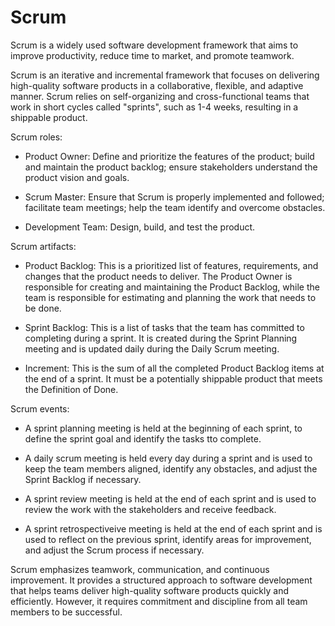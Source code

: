 # Scrum

Scrum is a widely used software development framework that aims to improve productivity, reduce time to market, and promote teamwork.

Scrum is an iterative and incremental framework that focuses on delivering high-quality software products in a collaborative, flexible, and adaptive manner. Scrum relies on self-organizing and cross-functional teams that work in short cycles called "sprints", such as 1-4 weeks, resulting in a shippable product.

Scrum roles:

* Product Owner: Define and prioritize the features of the product; build and maintain the product backlog; ensure stakeholders understand the product vision and goals.

* Scrum Master: Ensure that Scrum is properly implemented and followed; facilitate team meetings; help the team identify and overcome obstacles.

* Development Team: Design, build, and test the product.

Scrum artifacts:

* Product Backlog: This is a prioritized list of features, requirements, and changes that the product needs to deliver. The Product Owner is responsible for creating and maintaining the Product Backlog, while the team is responsible for estimating and planning the work that needs to be done.

* Sprint Backlog: This is a list of tasks that the team has committed to completing during a sprint. It is created during the Sprint Planning meeting and is updated daily during the Daily Scrum meeting.

* Increment: This is the sum of all the completed Product Backlog items at the end of a sprint. It must be a potentially shippable product that meets the Definition of Done.

Scrum events:

* A sprint planning meeting is held at the beginning of each sprint, to define the sprint goal and identify the tasks tto  complete.

* A daily scrum meeting is held every day during a sprint and is used to keep the team members aligned, identify any obstacles, and adjust the Sprint Backlog if necessary.

* A sprint review meeting is held at the end of each sprint and is used to review the work with the stakeholders and receive feedback.

* A sprint retrospectiveive meeting is held at the end of each sprint and is used to reflect on the previous sprint, identify areas for improvement, and adjust the Scrum process if necessary.

Scrum emphasizes teamwork, communication, and continuous improvement. It provides a structured approach to software development that helps teams deliver high-quality software products quickly and efficiently. However, it requires commitment and discipline from all team members to be successful.
